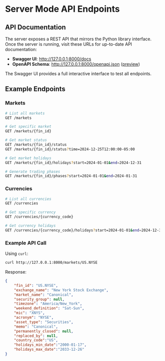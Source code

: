 # Server Mode API Endpoints

## API Documentation

The server exposes a REST API that mirrors the Python library interface. Once the server is running, visit these URLs for up-to-date API documentation:

- **Swagger UI**: http://127.0.0.1:8000/docs
- **OpenAPI Schema**: http://127.0.0.1:8000/openapi.json ([preview](/th-python-server/openapi.json))

The Swagger UI provides a full interactive interface to test all endpoints.

## Example Endpoints

### Markets

```bash
# List all markets
GET /markets

# Get specific market
GET /markets/{fin_id}

# Get market status
GET /markets/{fin_id}/status
GET /markets/{fin_id}/status?time=2024-12-25T12:00:00-05:00

# Get market holidays
GET /markets/{fin_id}/holidays?start=2024-01-01&end=2024-12-31

# Generate trading phases
GET /markets/{fin_id}/phases?start=2024-01-01&end=2024-01-31
```

### Currencies

```bash
# List all currencies
GET /currencies

# Get specific currency
GET /currencies/{currency_code}

# Get currency holidays
GET /currencies/{currency_code}/holidays?start=2024-01-01&end=2024-12-31
```

### Example API Call

Using `curl`:

```bash
curl http://127.0.0.1:8000/markets/US.NYSE
```

Response:
```json
{
    "fin_id": "US.NYSE",
    "exchange_name": "New York Stock Exchange",
    "market_name": "Canonical",
    "security_group": null,
    "timezone": "America/New_York",
    "weekend_definition": "Sat-Sun",
    "mic": "XNYS",
    "acronym": "NYSE",
    "asset_type": "Securities",
    "memo": "Canonical",
    "permanently_closed": null,
    "replaced_by": null,
    "country_code":"US",
    "holidays_min_date":"2000-01-17",
    "holidays_max_date":"2033-12-26"
}
```
